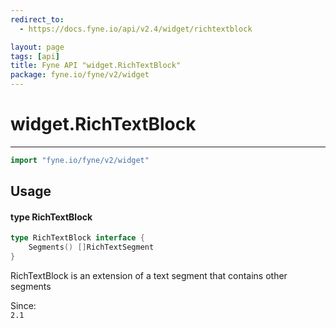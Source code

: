 ```yaml
---
redirect_to:
  - https://docs.fyne.io/api/v2.4/widget/richtextblock

layout: page
tags: [api]
title: Fyne API "widget.RichTextBlock"
package: fyne.io/fyne/v2/widget
---
```

# widget.RichTextBlock
---

```go
import "fyne.io/fyne/v2/widget"
```

## Usage

#### type RichTextBlock

```go
type RichTextBlock interface {
	Segments() []RichTextSegment
}
```

RichTextBlock is an extension of a text segment that contains other segments


<div class="since">Since: <code>
2.1</code></div>
